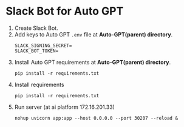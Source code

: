 # Slack Bot for Auto GPT

1. Create Slack Bot.
2. Add keys to Auto GPT `.env` file at **Auto-GPT(parent) directory**.
    ```
    SLACK_SIGNING_SECRET=
    SLACK_BOT_TOKEN=
    ```
3. Install Auto GPT requirements at **Auto-GPT(parent) directory**.
    ```
    pip install -r requirements.txt
    ```
4. Install requirements
    ```
    pip install -r requirements.txt
    ```
4. Run server (at ai platform 172.16.201.33)
    ```
    nohup uvicorn app:app --host 0.0.0.0 --port 30207 --reload &
    ```